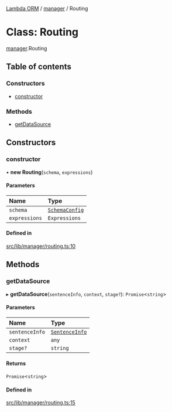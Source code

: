 [Lambda ORM](../README.md) / [manager](../modules/manager.md) / Routing

# Class: Routing

[manager](../modules/manager.md).Routing

## Table of contents

### Constructors

- [constructor](manager.Routing.md#constructor)

### Methods

- [getDataSource](manager.Routing.md#getdatasource)

## Constructors

### constructor

• **new Routing**(`schema`, `expressions`)

#### Parameters

| Name | Type |
| :------ | :------ |
| `schema` | [`SchemaConfig`](manager.SchemaConfig.md) |
| `expressions` | `Expressions` |

#### Defined in

[src/lib/manager/routing.ts:10](https://github.com/FlavioLionelRita/lambda-orm/blob/36f1fb3/src/lib/manager/routing.ts#L10)

## Methods

### getDataSource

▸ **getDataSource**(`sentenceInfo`, `context`, `stage?`): `Promise`<`string`\>

#### Parameters

| Name | Type |
| :------ | :------ |
| `sentenceInfo` | [`SentenceInfo`](../interfaces/model.SentenceInfo.md) |
| `context` | `any` |
| `stage?` | `string` |

#### Returns

`Promise`<`string`\>

#### Defined in

[src/lib/manager/routing.ts:15](https://github.com/FlavioLionelRita/lambda-orm/blob/36f1fb3/src/lib/manager/routing.ts#L15)
